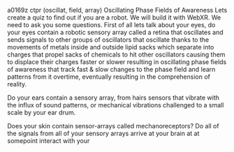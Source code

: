 a0169z ctpr
(oscillat, field, array) Oscillating Phase Fields of Awareness
Lets create a quiz to find out if you are a robot. We will build it with WebXR. We need to ask you some questions. First of all lets talk about your eyes, do your eyes contain a robotic sensory array called a retina that oscillates and sends signals to other groups of oscillators that oscillate thanks to the movements of metals inside and outside lipid sacks which separate into charges that propel sacks of chemicals to hit other oscillators causing them to displace their charges faster or slower resulting in oscillating phase fields of awareness that track fast & slow changes to the phase field and learn patterns from it overtime, eventually resulting in the comprehension of reality.

Do your ears contain a sensory array, from hairs sensors that vibrate with the influx of sound patterns, or mechanical vibrations challenged to a small scale by your ear drum.

Does your skin contain sensor-arrays called mechanoreceptors? Do all of the signals from all of your sensory arrays arrive at your brain at at somepoint interact with your
